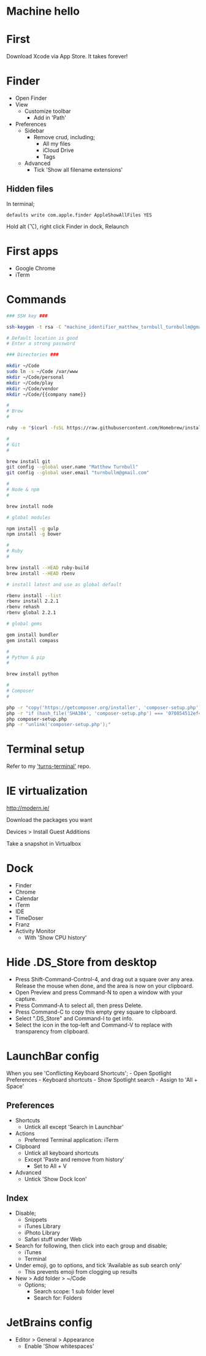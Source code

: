 Machine hello
=============



First
=====

Download Xcode via App Store. It takes forever!



Finder
======

- Open Finder
- View
    - Customize toolbar
        - Add in 'Path'
- Preferences
    - Sidebar
        - Remove crud, including;
            - All my files
            - iCloud Drive
            - Tags
    - Advanced
        - Tick 'Show all filename extensions'

Hidden files
------------

In terminal;

    defaults write com.apple.finder AppleShowAllFiles YES

Hold alt (⌥), right click Finder in dock, Relaunch



First apps
==========

- Google Chrome
- iTerm



Commands
========

```bash
### SSH key ###

ssh-keygen -t rsa -C "machine_identifier_matthew_turnbull_turnbullm@gmail.com"

# Default location is good
# Enter a strong password

### Directories ###

mkdir ~/Code
sudo ln -s ~/Code /var/www
mkdir ~/Code/personal
mkdir ~/Code/play
mkdir ~/Code/vendor
mkdir ~/Code/{{company name}}

#
# Brew
#

ruby -e "$(curl -fsSL https://raw.githubusercontent.com/Homebrew/install/master/install)"

#
# Git
#

brew install git
git config --global user.name "Matthew Turnbull"
git config --global user.email "turnbullm@gmail.com"

#
# Node & npm
#

brew install node

# global modules

npm install -g gulp
npm install -g bower

#
# Ruby
#

brew install --HEAD ruby-build
brew install --HEAD rbenv

# install latest and use as global default

rbenv install --list
rbenv install 2.2.1
rbenv rehash
rbenv global 2.2.1

# global gems

gem install bundler
gem install compass

#
# Python & pip
#

brew install python

#
# Composer
#

php -r "copy('https://getcomposer.org/installer', 'composer-setup.php');"
php -r "if (hash_file('SHA384', 'composer-setup.php') === '070854512ef404f16bac87071a6db9fd9721da1684cd4589b1196c3faf71b9a2682e2311b36a5079825e155ac7ce150d') { echo 'Installer verified'; } else { echo 'Installer corrupt'; unlink('composer-setup.php'); } echo PHP_EOL;"
php composer-setup.php
php -r "unlink('composer-setup.php');"
```



Terminal setup
==============

Refer to my ['turns-terminal'](https://github.com/turnbullm/turns-terminal) repo.



IE virtualization
=================

http://modern.ie/

Download the packages you want

Devices > Install Guest Additions

Take a snapshot in Virtualbox



Dock
====

- Finder
- Chrome
- Calendar
- iTerm
- IDE
- TimeDoser
- Franz
- Activity Monitor
    - With 'Show CPU history'



Hide .DS_Store from desktop
===========================

- Press Shift-Command-Control-4, and drag out a square over any area. Release the mouse when done, and the area is now on your clipboard.
- Open Preview and press Command-N to open a window with your capture.
- Press Command-A to select all, then press Delete.
- Press Command-C to copy this empty grey square to clipboard.
- Select ".DS_Store" and Command-I to get info.
- Select the icon in the top-left and Command-V to replace with transparency from clipboard.



LaunchBar config
================

When you see 'Conflicting Keyboard Shortcuts';
    - Open Spotlight Preferences
    - Keyboard shortcuts
    - Show Spotlight search
    - Assign to 'All + Space' 

Preferences
-----------

- Shortcuts
    - Untick all except 'Search in Launchbar'
- Actions
    - Preferred Terminal application: iTerm
- Clipboard
    - Untick all keyboard shortcuts
    - Except 'Paste and remove from history'
        - Set to All + V
- Advanced
    - Untick 'Show Dock Icon'

Index
-----

- Disable;
    - Snippets
    - iTunes Library
    - iPhoto Library
    - Safari stuff under Web
- Search for following, then click into each group and disable;
    - iTunes
    - Terminal
- Under emoji, go to options, and tick 'Available as sub search only'
    - This prevents emoji from clogging up results
- New > Add folder > ~/Code
    - Options;
        - Search scope: 1 sub folder level
        - Search for: Folders


JetBrains config
================

- Editor > General > Appearance
    - Enable 'Show whitespaces'

